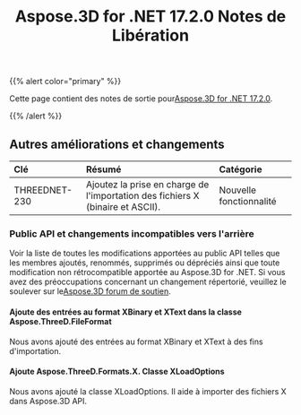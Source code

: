 ﻿---
title: Aspose.3D for .NET 17.2.0 Notes de Libération
type: docs
weight: 110
url: /fr/net/aspose-3d-for-net-17-2-0-release-notes/
---
{{% alert color="primary" %}} 

Cette page contient des notes de sortie pour[Aspose.3D for .NET 17.2.0](https://www.nuget.org/packages/Aspose.3D/17.2.0).

{{% /alert %}} 
## **Autres améliorations et changements**

|**Clé**|**Résumé**|**Catégorie**|
|:- |:- |:- |
|THREEDNET-230|Ajoutez la prise en charge de l'importation des fichiers X (binaire et ASCII).|Nouvelle fonctionnalité|
### **Public API et changements incompatibles vers l'arrière**
Voir la liste de toutes les modifications apportées au public API telles que les membres ajoutés, renommés, supprimés ou dépréciés ainsi que toute modification non rétrocompatible apportée au Aspose.3D for .NET. Si vous avez des préoccupations concernant un changement répertorié, veuillez le soulever sur le[Aspose.3D forum de soutien](https://forum.aspose.com/c/3d/18).
#### **Ajoute des entrées au format XBinary et XText dans la classe Aspose.ThreeD.FileFormat**
Nous avons ajouté des entrées au format XBinary et XText à des fins d'importation.
#### **Ajoute Aspose.ThreeD.Formats.X. Classe XLoadOptions**
Nous avons ajouté la classe XLoadOptions. Il aide à importer des fichiers X dans Aspose.3D API.
